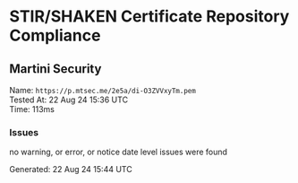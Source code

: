 # STIR/SHAKEN Certificate Repository Compliance

## Martini Security

Name: `https://p.mtsec.me/2e5a/di-O3ZVVxyTm.pem`\
Tested At: 22 Aug 24 15:36 UTC\
Time: 113ms

### Issues

no warning, or error, or notice date level issues were found

Generated: 22 Aug 24 15:44 UTC